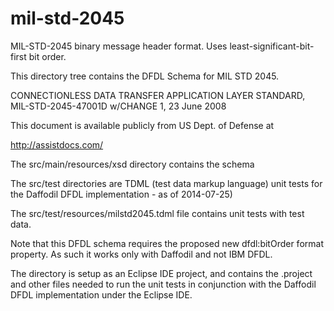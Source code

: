 mil-std-2045
============

MIL-STD-2045 binary message header format. Uses least-significant-bit-first bit order.

This directory tree contains the DFDL Schema for MIL STD 2045.

   CONNECTIONLESS DATA TRANSFER APPLICATION LAYER STANDARD, 
   MIL-STD-2045-47001D w/CHANGE 1, 23 June 2008 

This document is available publicly from US Dept. of Defense at 

   http://assistdocs.com/

The src/main/resources/xsd directory contains the schema

The src/test directories are TDML (test data markup language) unit tests for
the Daffodil DFDL implementation - as of 2014-07-25) 

The src/test/resources/milstd2045.tdml file contains unit tests with test data.

Note that this DFDL schema requires the proposed new dfdl:bitOrder format property. 
As such it works only with Daffodil and not IBM DFDL.

The directory is setup as an Eclipse IDE project, and contains the .project and
other files needed to run the unit tests in conjunction with the Daffodil DFDL
implementation under the Eclipse IDE. 
